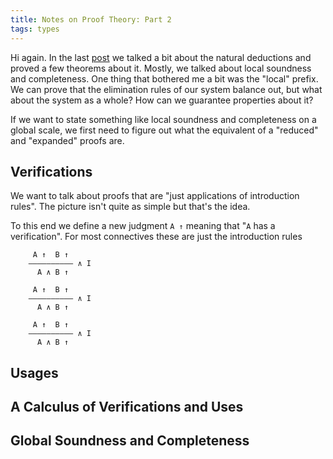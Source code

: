 ```yaml
---
title: Notes on Proof Theory: Part 2
tags: types
---
```


Hi again. In the last [post][last-post] we talked a bit about the
natural deductions and proved a few theorems about it. Mostly, we
talked about local soundness and completeness. One thing that bothered
me a bit was the "local" prefix. We can prove that the elimination
rules of our system balance out, but what about the system as a whole?
How can we guarantee properties about it?

If we want to state something like local soundness and completeness on
a global scale, we first need to figure out what the equivalent of a
"reduced" and "expanded" proofs are.

## Verifications

We want to talk about proofs that are "just applications of
introduction rules". The picture isn't quite as simple but that's the
idea.

To this end we define a new judgment `A ↑` meaning that "`A` has a
verification". For most connectives these are just the introduction
rules

```
     A ↑  B ↑
    —————————— ∧ I
      A ∧ B ↑

     A ↑  B ↑
    —————————— ∧ I
      A ∧ B ↑

     A ↑  B ↑
    —————————— ∧ I
      A ∧ B ↑

```


## Usages
## A Calculus of Verifications and Uses
## Global Soundness and Completeness


[last-post]: /posts/2015-02-11-proof-theory1.html
